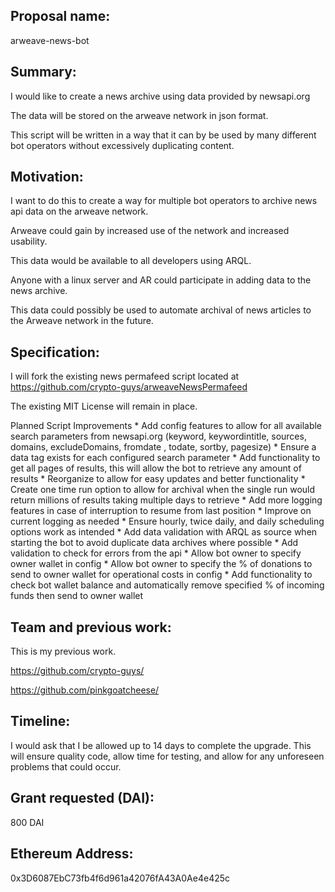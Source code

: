 ## Proposal name:
arweave-news-bot

## Summary:
I would like to create a news archive using data provided by newsapi.org 

The data will be stored on the arweave network in json format.

This script will be written in a way that it can by be used by many different bot operators without excessively duplicating content.

## Motivation:
I want to do this to create a way for multiple bot operators to archive news api data on the arweave network. 

Arweave could gain by increased use of the network and increased usability. 

This data would be available to all developers using ARQL.

Anyone with a linux server and AR could participate in adding data to the news archive.

This data could possibly be used to automate archival of news articles to the Arweave network in the future.

## Specification:
I will fork the existing news permafeed script located at https://github.com/crypto-guys/arweaveNewsPermafeed

The existing MIT License will remain in place.

Planned Script Improvements 
    * Add config features to allow for all available search parameters from newsapi.org
        (keyword, keywordintitle, sources, domains, excludeDomains, fromdate , todate, sortby, pagesize)
    * Ensure a data tag exists for each configured search parameter
    * Add functionality to get all pages of results, this will allow the bot to retrieve any amount of results
    * Reorganize to allow for easy updates and better functionality
    * Create one time run option to allow for archival when the single run would return millions of results taking multiple days to retrieve
    * Add more logging features in case of interruption to resume from last position
    * Improve on current logging as needed
    * Ensure hourly, twice daily, and daily scheduling options work as intended 
    * Add data validation with ARQL as source when starting the bot to avoid duplicate data archives where possible
    * Add validation to check for errors from the api
    * Allow bot owner to specify owner wallet in config
    * Allow bot owner to specify the % of donations to send to owner wallet for operational costs in config
    * Add functionality to check bot wallet balance and automatically remove specified % of incoming funds then send to owner wallet

## Team and previous work:
This is my previous work.

https://github.com/crypto-guys/

https://github.com/pinkgoatcheese/

## Timeline:
I would ask that I be allowed up to 14 days to complete the upgrade. This will ensure quality code, allow time for testing,  and allow for any unforeseen problems that could occur. 


## Grant requested (DAI):
800 DAI


## Ethereum Address:
0x3D6087EbC73fb4f6d961a42076fA43A0Ae4e425c
